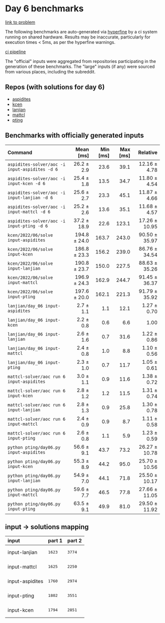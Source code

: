 # Day 6 benchmarks

[link to problem](http://adventofcode.com/2022/day/6)

The following benchmarks are auto-generated via [hyperfine](https://github.com/sharkdp/hyperfine) by a ci system running on shared hardware. Results may be inaccurate, particularly for execution times < 5ms, as per the hyperfine warnings.

[ci pipeline](http://ci.papercode.net:8080/teams/aoc2022/pipelines/aoc-compare-2022)

The "official" inputs were aggregated from repositories participating in the generation of these benchmarks. The "large" inputs (if any) were sourced from various places, including the subreddit.

## Repos (with solutions for day 6)


- [aspidites](https://github.com/aspidites/aoc2022)
- [kcen](https://github.com/kcen/AdventOfCode)
- [lanjian](https://github.com/LanJian/aoc-2022)
- [mattcl](https://github.com/mattcl/aoc2022)
- [pting](https://github.com/pting/aoc2022)

## Benchmarks with officially generated inputs
| Command | Mean [ms] | Min [ms] | Max [ms] | Relative |
|:---|---:|---:|---:|---:|
| `aspidites-solver/aoc -i input-aspidites -d 6` | 26.2 ± 2.9 | 23.6 | 39.1 | 12.16 ± 4.78 |
| `aspidites-solver/aoc -i input-kcen -d 6` | 25.4 ± 1.8 | 13.5 | 34.7 | 11.80 ± 4.54 |
| `aspidites-solver/aoc -i input-lanjian -d 6` | 25.6 ± 2.7 | 23.3 | 45.1 | 11.87 ± 4.66 |
| `aspidites-solver/aoc -i input-mattcl -d 6` | 25.2 ± 2.6 | 13.6 | 35.1 | 11.68 ± 4.57 |
| `aspidites-solver/aoc -i input-pting -d 6` | 37.2 ± 18.9 | 22.6 | 123.1 | 17.26 ± 10.95 |
| `kcen/2022/06/solve input-aspidites` | 194.8 ± 24.0 | 163.7 | 243.0 | 90.50 ± 35.97 |
| `kcen/2022/06/solve input-kcen` | 186.8 ± 23.3 | 156.2 | 239.0 | 86.76 ± 34.54 |
| `kcen/2022/06/solve input-lanjian` | 190.8 ± 23.7 | 150.0 | 227.5 | 88.63 ± 35.26 |
| `kcen/2022/06/solve input-mattcl` | 196.9 ± 24.3 | 162.9 | 244.7 | 91.45 ± 36.37 |
| `kcen/2022/06/solve input-pting` | 197.6 ± 20.0 | 162.1 | 221.3 | 91.79 ± 35.92 |
| `lanjian/day_06 input-aspidites` | 2.7 ± 1.1 | 1.1 | 12.1 | 1.27 ± 0.70 |
| `lanjian/day_06 input-kcen` | 2.2 ± 0.8 | 0.6 | 6.6 | 1.00 |
| `lanjian/day_06 input-lanjian` | 2.6 ± 1.6 | 0.7 | 31.6 | 1.22 ± 0.86 |
| `lanjian/day_06 input-mattcl` | 2.4 ± 0.8 | 1.0 | 8.8 | 1.10 ± 0.56 |
| `lanjian/day_06 input-pting` | 2.3 ± 1.0 | 0.7 | 11.7 | 1.05 ± 0.61 |
| `mattcl-solver/aoc run 6 input-aspidites` | 3.0 ± 1.1 | 0.9 | 11.6 | 1.38 ± 0.72 |
| `mattcl-solver/aoc run 6 input-kcen` | 2.8 ± 1.2 | 1.2 | 11.5 | 1.31 ± 0.74 |
| `mattcl-solver/aoc run 6 input-lanjian` | 2.8 ± 1.3 | 0.9 | 25.8 | 1.30 ± 0.78 |
| `mattcl-solver/aoc run 6 input-mattcl` | 2.4 ± 0.9 | 0.9 | 8.7 | 1.11 ± 0.58 |
| `mattcl-solver/aoc run 6 input-pting` | 2.6 ± 0.8 | 1.1 | 5.9 | 1.23 ± 0.59 |
| `python pting/day06.py input-aspidites` | 56.6 ± 9.1 | 43.7 | 73.2 | 26.27 ± 10.78 |
| `python pting/day06.py input-kcen` | 55.3 ± 8.9 | 44.2 | 95.0 | 25.70 ± 10.56 |
| `python pting/day06.py input-lanjian` | 54.9 ± 7.0 | 44.1 | 71.8 | 25.50 ± 10.17 |
| `python pting/day06.py input-mattcl` | 59.6 ± 7.7 | 46.5 | 77.8 | 27.66 ± 11.05 |
| `python pting/day06.py input-pting` | 63.5 ± 9.1 | 49.9 | 81.0 | 29.50 ± 11.92 |

## input -> solutions mapping
|input|part 1|part 2|
|:---|:---|:---|
|input-lanjian|<pre>1623</pre>|<pre>3774</pre>|
|input-mattcl|<pre>1625</pre>|<pre>2250</pre>|
|input-aspidites|<pre>1760</pre>|<pre>2974</pre>|
|input-pting|<pre>1802</pre>|<pre>3551</pre>|
|input-kcen|<pre>1794</pre>|<pre>2851</pre>|
